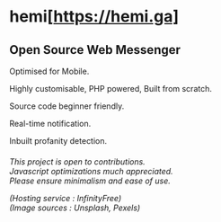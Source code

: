 # hemi[https://hemi.ga]
<h2>Open Source Web Messenger</h2> 

Optimised for Mobile.

Highly customisable, PHP powered, Built from scratch. 

Source code beginner friendly. 

Real-time notification.

Inbuilt profanity detection.

<h6>
<i>This project is open to contributions.<br>
  Javascript optimizations much appreciated.<br>
Please ensure minimalism and ease of use.</i><br>
  
 (Hosting service : InfinityFree) <br>
 (Image sources   : Unsplash, Pexels)</p>
</h6>
